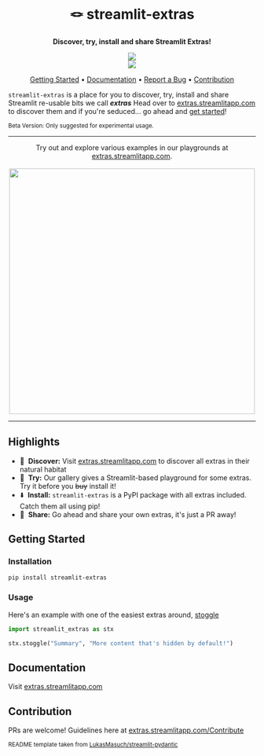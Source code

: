 
<h1 align="center">
    🪢 streamlit-extras
</h1>

<p align="center">
    <strong>Discover, try, install and share Streamlit Extras!</strong>
</p>


<p align="center">
    <a href="https://extras.streamlitapp.com" title="Python Version"><img src="https://static.streamlit.io/badges/streamlit_badge_black_white.svg"></a><br>
    <a href="https://github.com/arnaudmiribel/streamlit-extras/" title="Python Version"><img src="https://img.shields.io/badge/Python-3.9%2B-blue&style=flat"></a>
</p>

<p align="center">
  <a href="#getting-started">Getting Started</a> •
  <a href="#documentation">Documentation</a> •
  <a href="https://github.com/arnaudmiribel/streamlit-extras/issues/new?labels=bug&template=01_bug-report.md">Report a Bug</a> •
  <a href="#contribution">Contribution</a>
</p>

`streamlit-extras` is a place for you to discover, try, install and share Streamlit re-usable bits we call <b><i>extras</i></b> Head over to <a href="extras.streamlitapp.com">extras.streamlitapp.com</a> to discover them and if you're seduced... go ahead and <a href="#getting-started">get started</a>!

<sup>Beta Version: Only suggested for experimental usage.</sup>


---

<p align="center">
     Try out and explore various examples in our playgrounds at <a href="https://extras.streamlitapp.com">extras.streamlitapp.com</a>.<br><br>
     <img src="https://user-images.githubusercontent.com/7164864/186383332-147e820d-cd02-4962-b8b9-91fe9f675dfe.gif" width="500px"></img>
</p>



---

## Highlights

- 📙&nbsp; <b>Discover:</b> Visit <a href="https://extras.streamlitapp.com">extras.streamlitapp.com</a> to discover all extras in their natural habitat
- 🛝&nbsp; <b>Try:</b> Our gallery gives a Streamlit-based playground for some extras. Try it before you <strike>buy</strike> install it!
- ⬇️&nbsp; <b>Install:</b> `streamlit-extras` is a PyPI package with all extras included. Catch them all using pip!
- 🫴&nbsp; <b>Share:</b> Go ahead and share your own extras, it's just a PR away!

## Getting Started

### Installation

```
pip install streamlit-extras
```

### Usage

Here's an example with one of the easiest extras around, <a href="https://extras.streamlitapp.com/Toggle%20button">stoggle</a>
```python
import streamlit_extras as stx

stx.stoggle("Summary", "More content that's hidden by default!")
```

## Documentation

Visit <a href="https://extras.streamlitapp.com">extras.streamlitapp.com</a>

## Contribution

PRs are welcome! Guidelines here at <a href="https://extras.streamlitapp.com/Contribute">extras.streamlitapp.com/Contribute</a>

<sup>README template taken from <a href="https://github.com/LukasMasuch/streamlit-pydantic">LukasMasuch/streamlit-pydantic</a></sup>
